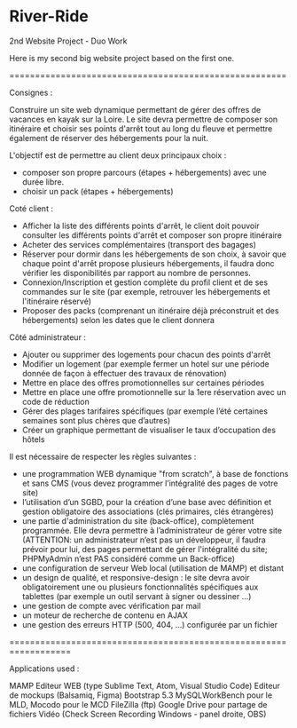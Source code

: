# River-Ride
2nd Website Project - Duo Work

Here is my second big website project based on the first one.

======================================================

Consignes :

Construire un site web dynamique permettant de gérer des offres de vacances en kayak sur la Loire. Le site devra permettre de composer son itinéraire et choisir ses points d'arrêt tout au long du fleuve et permettre également de réserver des hébergements pour la nuit.

L'objectif est de permettre au client deux principaux choix :

- composer son propre parcours (étapes + hébergements) avec une durée libre.
- choisir un pack (étapes + hébergements) 

Coté client : 

- Afficher la liste des différents points d'arrêt, le client doit pouvoir consulter les différents points d'arrêt et composer son propre itinéraire
- Acheter des services complémentaires (transport des bagages)
- Réserver pour dormir dans les hébergements de son choix, à savoir que chaque point d'arrêt propose plusieurs hébergements, il faudra donc vérifier les disponibilités par rapport au nombre de personnes.
- Connexion/Inscription et gestion complète du profil client et de ses commandes sur le site (par exemple, retrouver les hébergements et l'itinéraire réservé)
- Proposer des packs (comprenant un itinéraire déjà préconstruit et des hébergements) selon les dates que le client donnera

Côté administrateur : 

- Ajouter ou supprimer des logements pour chacun des points d'arrêt
- Modifier un logement  (par exemple fermer un hotel sur une période donnée de façon à effectuer des travaux de rénovation)
- Mettre en place des offres promotionnelles sur certaines périodes
- Mettre en place une offre promotionnelle sur la 1ere réservation avec un code de réduction
- Gérer des plages tarifaires spécifiques (par exemple l’été certaines semaines sont plus chères que d’autres) 
- Créer un graphique permettant de visualiser le taux d’occupation des hôtels


Il est nécessaire de respecter les règles suivantes : 

- une programmation WEB dynamique "from scratch", à base de fonctions et sans CMS (vous devez programmer l’intégralité des pages de votre site) 
- l’utilisation d’un SGBD, pour la création d’une base avec définition et gestion obligatoire des associations (clés primaires, clés étrangères) 
- une partie d'administration du site (back-office), complètement programmée. Elle devra permettre à l’administrateur de gérer votre site (ATTENTION: un administrateur n’est pas un développeur, il faudra prévoir pour lui, des pages permettant de gérer l'intégralité du site; PHPMyAdmin n’est PAS considéré comme un Back-office) 
- une configuration de serveur Web local (utilisation de MAMP) et distant 
- un design de qualité, et responsive-design : le site devra avoir obligatoirement une ou plusieurs fonctionnalités spécifiques aux tablettes (par exemple un outil servant à signer ou dessiner …) 
- une gestion de compte avec vérification par mail 
- un moteur de recherche de contenu en AJAX 
- une gestion des erreurs HTTP (500, 404, ...) configurée par un fichier


==================================================================

Applications used :

MAMP
Editeur WEB (type Sublime Text, Atom, Visual Studio Code)
Editeur de mockups (Balsamiq, Figma)
Bootstrap 5.3
MySQLWorkBench pour le MLD, Mocodo pour le MCD
FileZilla (ftp)
Google Drive pour partage de fichiers
Vidéo (Check Screen Recording Windows - panel droite, OBS)
